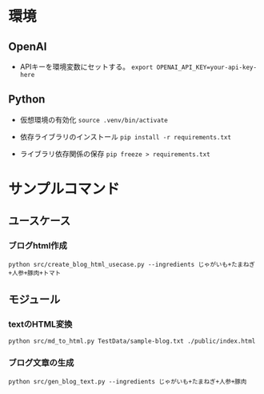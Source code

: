 # 環境
## OpenAI
- APIキーを環境変数にセットする。
`export OPENAI_API_KEY=your-api-key-here`

## Python

- 仮想環境の有効化
`source .venv/bin/activate`

- 依存ライブラリのインストール
`pip install -r requirements.txt`

- ライブラリ依存関係の保存
`pip freeze > requirements.txt`

# サンプルコマンド

## ユースケース

### ブログhtml作成
`python src/create_blog_html_usecase.py --ingredients じゃがいも+たまねぎ+人参+豚肉+トマト`

## モジュール

### textのHTML変換
`python src/md_to_html.py TestData/sample-blog.txt ./public/index.html`

### ブログ文章の生成
`python src/gen_blog_text.py --ingredients じゃがいも+たまねぎ+人参+豚肉`
